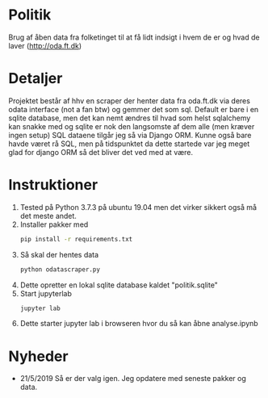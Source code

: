 # Politik
Brug af åben data fra folketinget til at få lidt indsigt i hvem de er og hvad de laver (http://oda.ft.dk)

# Detaljer
Projektet består af hhv en scraper der henter data fra oda.ft.dk via deres odata interface (not a fan btw) og gemmer det som sql.
Default er bare i en sqlite database, men det kan nemt ændres til hvad som helst sqlalchemy kan snakke med og sqlite er nok den langsomste af dem alle (men kræver ingen setup)
SQL dataene tilgår jeg så via Django ORM. Kunne også bare havde været rå SQL, men på tidspunktet da dette startede var jeg meget glad for django ORM så det bliver det ved med at være.

# Instruktioner
1) Tested på Python 3.7.3 på ubuntu 19.04 men det virker sikkert også må det meste andet.
2) Installer pakker med 
   ```bash
   pip install -r requirements.txt
   ```
3) Så skal der hentes data
   ```bash
   python odatascraper.py
   ```
4) Dette opretter en lokal sqlite database kaldet "politik.sqlite"
5) Start jupyterlab
   ```bash
   jupyter lab
   ```
6) Dette starter jupyter lab i browseren hvor du så kan åbne analyse.ipynb
# Nyheder
* 21/5/2019 Så er der valg igen. Jeg opdatere med seneste pakker og data. 